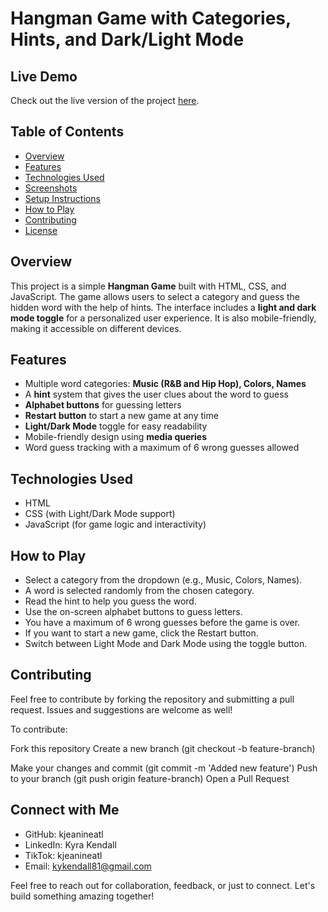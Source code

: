 # Hangman Game with Categories, Hints, and Dark/Light Mode

## Live Demo

Check out the live version of the project [here](https://myhangmankk.netlify.app/).  


## Table of Contents
- [Overview](#overview)
- [Features](#features)
- [Technologies Used](#technologies-used)
- [Screenshots](#screenshots)
- [Setup Instructions](#setup-instructions)
- [How to Play](#how-to-play)
- [Contributing](#contributing)
- [License](#license)

## Overview
This project is a simple **Hangman Game** built with HTML, CSS, and JavaScript. The game allows users to select a category and guess the hidden word with the help of hints. The interface includes a **light and dark mode toggle** for a personalized user experience. It is also mobile-friendly, making it accessible on different devices.

## Features
- Multiple word categories: **Music (R&B and Hip Hop), Colors, Names**
- A **hint** system that gives the user clues about the word to guess
- **Alphabet buttons** for guessing letters
- **Restart button** to start a new game at any time
- **Light/Dark Mode** toggle for easy readability
- Mobile-friendly design using **media queries**
- Word guess tracking with a maximum of 6 wrong guesses allowed

## Technologies Used
- HTML
- CSS (with Light/Dark Mode support)
- JavaScript (for game logic and interactivity)

## How to Play
- Select a category from the dropdown (e.g., Music, Colors, Names).
- A word is selected randomly from the chosen category.
- Read the hint to help you guess the word.
- Use the on-screen alphabet buttons to guess letters.
- You have a maximum of 6 wrong guesses before the game is over.
- If you want to start a new game, click the Restart button.
- Switch between Light Mode and Dark Mode using the toggle button.

## Contributing
Feel free to contribute by forking the repository and submitting a pull request. Issues and suggestions are welcome as well!

To contribute:

Fork this repository
Create a new branch (git checkout -b feature-branch)



Make your changes and commit (git commit -m 'Added new feature')
Push to your branch (git push origin feature-branch)
Open a Pull Request


## Connect with Me
- GitHub: kjeanineatl
- LinkedIn: Kyra Kendall
- TikTok: kjeanineatl
- Email: kykendall81@gmail.com
  
Feel free to reach out for collaboration, feedback, or just to connect. Let's build something amazing together!
